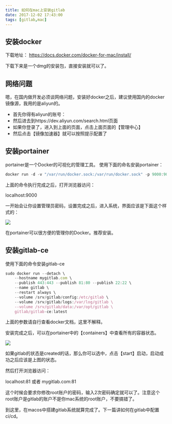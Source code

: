 ```yaml
---
title: 如何在mac上安装gitlab
date: 2017-12-02 17:43:00
tags: [gitlab,mac]
---
```


## 安装docker
下载地址：
  https://docs.docker.com/docker-for-mac/install/

下载下来是一个dmg的安装包，直接安装就可以了。

<!-- more -->
## 网络问题

嗯，在国内做开发必须谈网络问题，安装好docker之后，建议使用国内的docker镜像源，我用的是aliyun的。
- 首先你得有aliyun的账号：
- 然后进去到https://dev.aliyun.com/search.html页面
- 如果你登录了，进入到上面的页面，点击上面页面的【管理中心】
- 然后点击【镜像加速器】就可以按照提示配置了

## 安装portainer

portainer是一个Docker的可视化的管理工具。
使用下面的命名安装portainer：
```js
docker run -d -v "/var/run/docker.sock:/var/run/docker.sock" -p 9000:9000 portainer/portainer
```

上面的命令执行完成之后，打开浏览器访问：

localhost:9000

一开始会让你设置管理员密码，设置完成之后，进入系统，界面应该是下面这个样式的：

![](1.png)

在portainer可以很方便的管理你的Docker。推荐安装。

## 安装gitlab-ce

使用下面的命令安装gitlab-ce

```js
sudo docker run --detach \
    --hostname mygitlab.com \
    --publish 443:443 --publish 81:80 --publish 22:22 \
    --name gitlab \
    --restart always \
    --volume /srv/gitlab/config:/etc/gitlab \
    --volume /srv/gitlab/logs:/var/log/gitlab \
    --volume /srv/gitlab/data:/var/opt/gitlab \
    gitlab/gitlab-ce:latest
```

上面的参数请自行查看docker文档，这里不解释。

安装完成之后，可以在portainer中的【containers】中查看所有的容器状态。


![](2.png)

如果gitlab的状态是created的话，那么你可以选中，点击【start】启动，启动成功之后应该是上图的状态。

然后打开浏览器访问：

localhost:81
或者
mygitlab.com:81


这个时候会要求你修改root账户的密码，输入2次密码确定就可以了。注意这个root账户是gitlab的账户不是你mac系统的root账户，不要搞错了。

到这里，在macos中搭建gitlab系统就算完成了。下一篇讲如何在gitlab中配置ci/cd。

